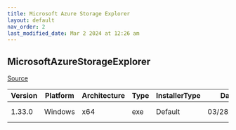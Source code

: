 ```yaml
---
title: Microsoft Azure Storage Explorer
layout: default
nav_order: 2
last_modified_date: Mar 2 2024 at 12:26 am
---
```


## MicrosoftAzureStorageExplorer

[Source](https://azure.microsoft.com/en-au/features/storage-explorer/)

| Version | Platform | Architecture | Type | InstallerType | Date       | Size      | URI                                                                                                         |
| ------- | -------- | ------------ | ---- | ------------- | ---------- | --------- | ----------------------------------------------------------------------------------------------------------- |
| 1.33.0  | Windows  | x64          | exe  | Default       | 03/28/2023 | 132197712 | https://github.com/microsoft/AzureStorageExplorer/releases/download/v1.33.0/StorageExplorer-windows-x64.exe |
